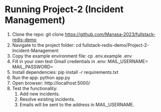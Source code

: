 # Running Project-2 (Incident Management)

1. Clone the repo:
   git clone https://github.com/Manasa-2023/fullstack-redis-demo
2. Navigate to the project folder:
   cd fullstack-redis-demo/Project-2-Incident-Management
3. Copy the example environment file:
   cp .env.example .env
4. Fill in your own test Gmail credentials in .env:
   MAIL_USERNAME=<your-test-email>
   MAIL_PASSWORD=<your-app-password>
5. Install dependencies:
   pip install -r requirements.txt
6. Run the app:
   python app.py
7. Open browser:
   http://localhost:5000/
8. Test the functionality:
    1. Add new incidents.
    2. Resolve existing incidents.
    3. Emails will be sent to the address in MAIL_USERNAME.